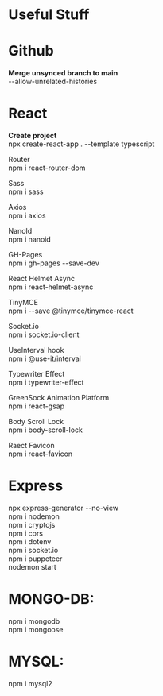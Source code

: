 # Useful Stuff

# Github
<b>Merge unsynced branch to main</b>
</br>
--allow-unrelated-histories

# React
<b>Create project</b>
</br>
npx create-react-app . --template typescript
</br>

Router
</br>
npm i react-router-dom
</br>

Sass
</br>
npm i sass
</br>

Axios
</br>
npm i axios
</br>

NanoId
</br>
npm i nanoid
</br>

GH-Pages
</br>
npm i gh-pages --save-dev
</br>

React Helmet Async
</br>
npm i react-helmet-async
</br>

TinyMCE
</br>
npm i --save @tinymce/tinymce-react
</br>

Socket.io
</br>
npm i socket.io-client
</br>

UseInterval hook
</br>
npm i @use-it/interval
</br>

Typewriter Effect
</br>
npm i typewriter-effect
</br>

GreenSock Animation Platform 
</br>
npm i react-gsap
</br>

Body Scroll Lock
</br>
npm i body-scroll-lock
</br>

Raect Favicon
</br>
npm i react-favicon
</br>

# Express
npx express-generator --no-view
</br>
npm i nodemon
</br>
npm i cryptojs
</br>
npm i cors
</br>
npm i dotenv
</br>
npm i socket.io
</br>
npm i puppeteer
</br>
nodemon start

# MONGO-DB:
npm i mongodb
</br>
npm i mongoose

# MYSQL:
npm i mysql2
